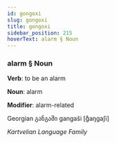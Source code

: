 ```yaml
---
id: gongoxi
slug: gongoxi
title: gongoxi
sidebar_position: 215
hoverText: alarm § Noun
---
```


### alarm § Noun

**Verb**: to be an alarm

**Noun**: alarm

**Modifier**: alarm-related

Georgian განგაში gangaši [ɡ̊aŋɡaʃi]

*Kartvelian Language Family*